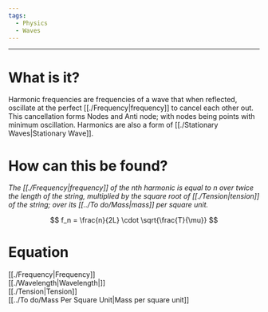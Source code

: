 ```yaml
---
tags:
  - Physics
  - Waves
---
```

---  
  
# What is it?   
  
Harmonic frequencies are frequencies of a wave that when reflected, oscillate at the perfect [[./Frequency|frequency]] to cancel each other out. This cancellation forms Nodes and Anti node; with nodes being points with minimum oscillation. Harmonics are also a form of [[./Stationary Waves|Stationary Wave]].   
  
# How can this be found?   
*The [[./Frequency|frequency]] of the nth harmonic is equal to n over twice the length of the string, multiplied by the square root of [[./Tension|tension]] of the string; over its [[../To do/Mass|mass]] per square unit.*  
  
$$  
f_n = \frac{n}{2L} \cdot \sqrt{\frac{T}{\mu}}  
$$  
# Equation  
[[./Frequency|Frequency]]  
[[./Wavelength|Wavelength|]]  
[[./Tension|Tension]]  
[[../To do/Mass Per Square Unit|Mass per square unit]]  
  
